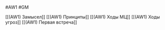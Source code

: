 #AW1 #GM


[[(AW1) Замысел]]
[[(AW1) Принципы]]
[[(AW1) Ходы МЦ]]
[[(AW1) Ходы угроз]]
[[(AW1) Первая встреча]]